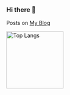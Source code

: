 ### Hi there 👋

Posts on [My Blog](https://www.kaytaka.com/)

<p align="left"> 
  <img alt="Top Langs" height="150px" src="https://github-readme-stats.vercel.app/api/top-langs/?username=kaytaka0&layout=compact&show_icons=true" />
</p>
<!--
**kaytaka0/kaytaka0** is a ✨ _special_ ✨ repository because its `README.md` (this file) appears on your GitHub profile.

Here are some ideas to get you started:

- 🔭 I’m currently working on ...
- 🌱 I’m currently learning ...
- 👯 I’m looking to collaborate on ...
- 🤔 I’m looking for help with ...
- 💬 Ask me about ...
- 📫 How to reach me: ...
- 😄 Pronouns: ...
- ⚡ Fun fact: ...
-->
